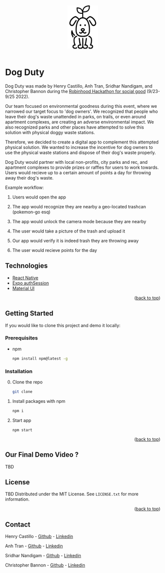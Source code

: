 <!-- Heavily inspired from Othneil Drew best-README-Template https://github.com/othneildrew/Best-README-Template -->
<a name="readme-top"></a>

<!-- PROJECT LOGO -->
<div align="center">
  <a href="https://github.com/d0-rb/HfSG-frontend/">
    <img src="./assets/dog.png" alt="Logo" width="100" height="140">
  </a>
</div>
<br />
 
# Dog Duty
<!-- ABOUT THE PROJECT -->
Dog Duty was made by Henry Castillo, Anh Tran, Sridhar Nandigam, and Christopher Bannon during the <a href = "https://robinhood.engineering/breaking-into-tech-robinhoods-hackathon-for-social-good-6da2291153f5" target="_blank"> Robinhood Hackathon for social good</a> (9/23-9/25 2022).

<p>
Our team focused on environmental goodness during this event, where we narrowed our target focus to 'dog owners'. 
We recognized that people who leave their dog's waste unattended in parks, on trails, or even around apartment complexes, are creating
an adverse environmental impact. We also recognized parks and other places have attempted to solve this solution with physical doggy waste stations.
</p>
<p>
Therefore, we decided to create a digital app to complement this attempted physical solution. We wanted to increase the incentive for dog owners
to use the physical waste stations and dispose of their dog's waste properly.
</p>
<p>
Dog Duty would partner with local non-profits, city parks and rec, and apartment complexes to provide prizes or raffles for users to work towards.
Users would recieve up to a certain amount of points a day for throwing away their dog's waste.
</p>

Example workflow:
1. Users would open the app

2. The app would recognize they are nearby a geo-located trashcan (pokemon-go esq)

3. The app would unlock the camera mode because they are nearby

4. The user would take a picture of the trash and upload it

5. Our app would verify it is indeed trash they are throwing away

6. The user would recieve points for the day

## Technologies

* <a href = "https://reactnative.dev/" target="_blank"> React Native </a>
* <a href = "https://docs.expo.dev/guides/authentication/" target="_blank"> Expo authSession </a>
* <a href = "https://reactnative.dev/" target="_blank"> Material UI </a>

<p align="right">(<a href="#readme-top">back to top</a>)</p>

<!-- GETTING STARTED -->
## Getting Started

If you would like to clone this project and demo it locally:

### Prerequisites

* npm
  ```sh
  npm install npm@latest -g
  ```

### Installation

0. Clone the repo
   ```sh
   git clone 
   ```
1. Install packages with npm
    ```sh
    npm i
    ```
2. Start app
    ```
    npm start
    ```

<p align="right">(<a href="#readme-top">back to top</a>)</p>



<!-- Our video -->
## Our Final Demo Video ?

TBD



<!-- LICENSE -->
## License
TBD
Distributed under the MIT License. See `LICENSE.txt` for more information.

<p align="right">(<a href="#readme-top">back to top</a>)</p>



<!-- CONTACT -->
## Contact

Henry Castillo - <a href="" target="_blank">Github</a> - <a href="" target="_blank">Linkedin</a>

Anh Tran - <a href="" target="_blank">Github</a> - <a href="" target="_blank"> Linkedin</a>

Sridhar Nandigam - <a href="" target="_blank">Github</a> - <a href="" target="_blank">Linkedin</a>

Christopher Bannon - <a href="https://github.com/Cbannon35" target="_blank">Github</a> - <a href="www.linkedin.com/in/cbannon" target="_blank">Linkedin</a>

